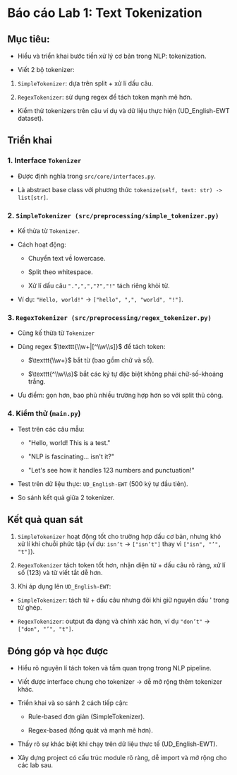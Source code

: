 # Báo cáo Lab 1: Text Tokenization

## Mục tiêu:

- Hiểu và triển khai bước tiền xử lý cơ bản trong NLP: tokenization.

- Viết 2 bộ tokenizer:

1. $\texttt{SimpleTokenizer}$: dựa trên split + xử lí dấu câu.

2. $\texttt{RegexTokenizer}$: sử dụng regex để tách token mạnh mẽ hơn.

- Kiểm thử tokenizers trên câu ví dụ và dữ liệu thực hiện (UD_English-EWT dataset).

## Triển khai

### 1. Interface $\texttt{Tokenizer}$

- Được định nghĩa trong $\texttt{src/core/interfaces.py}$.

- Là abstract base class với phương thức $\texttt{tokenize(self, text: str) -> list[str]}$.

### 2. $\texttt{SimpleTokenizer (src/preprocessing/simple_tokenizer.py)}$
- Kế thừa từ $\texttt{Tokenizer}$.
- Cách hoạt động:
    
    - Chuyển text về lowercase.
    
    - Split theo whitespace.

    - Xử lí dấu câu $\texttt{".",",","?","!"}$ tách riêng khỏi từ.

- Ví dụ: $\texttt{"Hello, world!"}$ $\rightarrow$ $\texttt{["hello", ",", "world", "!"]}$.

### 3. $\texttt{RegexTokenizer (src/preprocessing/regex_tokenizer.py)}$

- Cũng kế thừa từ $\texttt{Tokenizer}$

- Dùng regex $\texttt{\\w+|[^\\w\\s]}$ để tách token:

    - $\texttt{\\w+}$ bắt từ (bao gồm chữ và số).

    - $\texttt{^\\w\\s}$ bắt các ký tự đặc biệt không phải chữ-số-khoảng trắng.

- Ưu điểm: gọn hơn, bao phủ nhiều trường hợp hơn so với split thủ công.

### 4. Kiểm thử ($\texttt{main.py}$)

- Test trên các câu mẫu:

    - "Hello, world! This is a test."

    - "NLP is fascinating... isn't it?"

    - "Let's see how it handles 123 numbers and punctuation!"

- Test trên dữ liệu thực: $\texttt{UD_English-EWT}$ (500 ký tự đầu tiên).

- So sánh kết quả giữa 2 tokenizer.

## Kết quả quan sát

1. $\texttt{SimpleTokenizer}$ hoạt động tốt cho trường hợp dấu cơ bản, nhưng khó xử lí khi chuỗi phức tập (ví dụ: $\texttt{isn't}$ $\rightarrow$ $\texttt{["isn't"]}$ thay vì $\texttt{["isn", "'", "t"]}$).

2. $\texttt{RegexTokenizer}$ tách token tốt hơn, nhận diện từ + dấu câu rõ ràng, xử lí số (123) và từ viết tắt dễ hơn.

3. Khi áp dụng lên $\texttt{UD_English-EWT}$:

- $\texttt{SimpleTokenizer}$: tách từ + dấu câu nhưng đôi khi giữ nguyên dấu ' trong từ ghép.

- $\texttt{RegexTokenizer}$: output đa dạng và chính xác hơn, ví dụ $\texttt{"don't"}$ $\rightarrow$ $\texttt{["don", "'", "t"]}$.

## Đóng góp và học được

- Hiểu rõ nguyên lí tách token và tầm quan trọng trong NLP pipeline.

- Viết được interface chung cho tokenizer $\rightarrow$ dễ mở rộng thêm tokenizer khác.

- Triển khai và so sánh 2 cách tiếp cận:

    - Rule-based đơn giản (SimpleTokenizer).

    - Regex-based (tổng quát và mạnh mẽ hơn).

- Thấy rõ sự khác biệt khi chạy trên dữ liệu thực tế (UD_English-EWT).

- Xây dựng project có cấu trúc module rõ ràng, dễ import và mở rộng cho các lab sau.